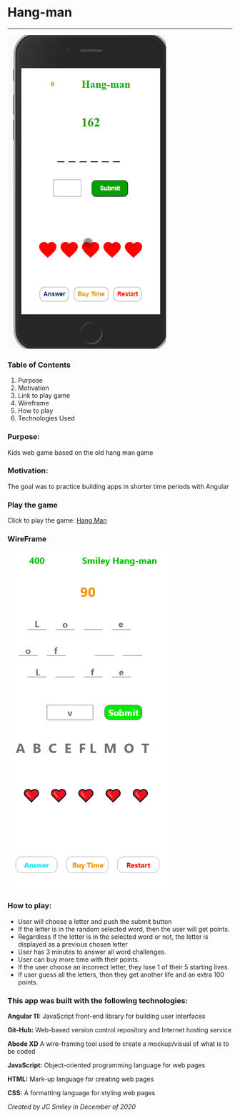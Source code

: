 # Hang-man

<hr>

![gif of app](src/assets/hang-man-2.gif)

### Table of Contents

1. Purpose
2. Motivation
3. Link to play game
3. Wireframe
4. How to play
5. Technologies Used


### Purpose:

Kids web game based on the old hang man game

### Motivation:

The goal was to practice building apps in shorter time periods with Angular

### Play the game
Click to play the game: [Hang Man](https://smiley-hangman.netlify.app/)

### WireFrame

![Screen-shot of Wireframe in use](src/assets/hang-man-mobile-3.png)

### How to play:

- User will choose a letter and push the submit button
- If the letter is in the random selected word, then the user will get points.
- Regardless if the letter is in the selected word or not, the letter is displayed as a previous chosen letter
- User has 3 minutes to answer all word challenges. 
- User can buy more time with their points.
- If the user choose an incorrect letter, they lose 1 of their 5 starting lives. 
- If user guess all the letters, then they get another life and an extra 100 points. 

### This app was built with the following technologies:

**Angular 11:** JavaScript front-end library for building user interfaces

**Git-Hub:** Web-based version control repository and Internet hosting service

**Abode XD** A wire-framing tool used to create a mockup/visual of what is to be coded

**JavaScript:** Object-oriented programming language for web pages

**HTML:** Mark-up language for creating web pages

**CSS:** A formatting language for styling web pages

_Created by JC Smiley in December of 2020_
